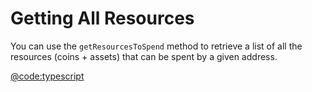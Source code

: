 # Getting All Resources

You can use the `getResourcesToSpend` method to retrieve a list of all the resources (coins + assets) that can be spent by a given address.

[@code:typescript](./packages/wallet/src/wallet-locked.test.ts#typedoc:Message-getResourcesToSpend)
